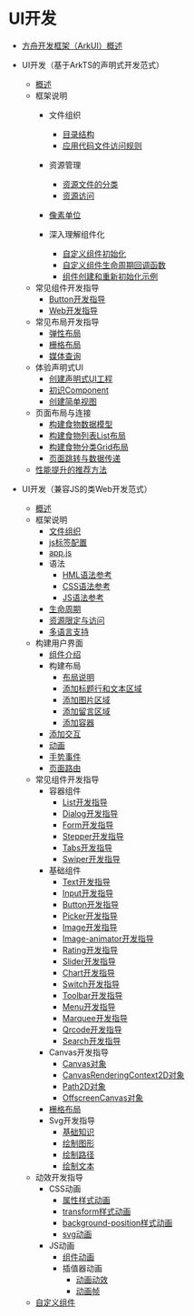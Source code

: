 # UI开发

- [方舟开发框架（ArkUI）概述](arkui-overview.md)
- UI开发（基于ArkTS的声明式开发范式）
  - [概述](ui-ts-overview.md)
  - 框架说明
    - 文件组织
      - [目录结构](ts-framework-directory.md)
      - [应用代码文件访问规则](ts-framework-file-access-rules.md)
    - 资源管理
      - [资源文件的分类](ui-ts-basic-resource-file-categories.md)
      - [资源访问](ts-resource-access.md)
    - [像素单位](ts-pixel-units.md)

    - 深入理解组件化
      - [自定义组件初始化](ts-custom-component-initialization.md)
      - [自定义组件生命周期回调函数](ts-custom-component-lifecycle-callbacks.md)
      - [组件创建和重新初始化示例](ts-component-creation-re-initialization.md)
  - 常见组件开发指导
    - [Button开发指导](ui-ts-basic-components-button.md)
    - [Web开发指导](ui-ts-components-web.md)
  - 常见布局开发指导
    - [弹性布局](ui-ts-layout-flex.md)
    - [栅格布局](ui-ts-layout-grid-container.md)
    - [媒体查询](ui-ts-layout-mediaquery.md)
  - 体验声明式UI
    - [创建声明式UI工程](ui-ts-creating-project.md)
    - [初识Component](ui-ts-components.md)
    - [创建简单视图](ui-ts-creating-simple-page.md)
  - 页面布局与连接
    - [构建食物数据模型](ui-ts-building-data-model.md)
    - [构建食物列表List布局](ui-ts-building-category-list-layout.md)
    - [构建食物分类Grid布局](ui-ts-building-category-grid-layout.md)
    - [页面跳转与数据传递](ui-ts-page-redirection-data-transmission.md)
  - [性能提升的推荐方法](ts-performance-improvement-recommendation.md)

- UI开发（兼容JS的类Web开发范式）
  - [概述](ui-js-overview.md)
  - 框架说明
    - [文件组织](js-framework-file.md)
    - [js标签配置](js-framework-js-tag.md)
    - [app.js](js-framework-js-file.md)
    - 语法
      - [HML语法参考](js-framework-syntax-hml.md)
      - [CSS语法参考](js-framework-syntax-css.md)
      - [JS语法参考](js-framework-syntax-js.md)
    - [生命周期](js-framework-lifecycle.md)
    - [资源限定与访问](js-framework-resource-restriction.md)
    - [多语言支持](js-framework-multiple-languages.md)
  - 构建用户界面
    - [组件介绍](ui-js-building-ui-component.md)
    - 构建布局
      - [布局说明](ui-js-building-ui-layout-intro.md)
      - [添加标题行和文本区域](ui-js-building-ui-layout-text.md)
      - [添加图片区域](ui-js-building-ui-layout-image.md)
      - [添加留言区域](ui-js-building-ui-layout-comment.md)
      - [添加容器](ui-js-building-ui-layout-external-container.md)
    - [添加交互](ui-js-building-ui-interactions.md)
    - [动画](ui-js-building-ui-animation.md)
    - [手势事件](ui-js-building-ui-event.md)
    - [页面路由](ui-js-building-ui-routes.md)
  - 常见组件开发指导
    - 容器组件
      - [List开发指导](ui-js-components-list.md)
      - [Dialog开发指导](ui-js-components-dialog.md)
      - [Form开发指导](ui-js-components-form.md)
      - [Stepper开发指导](ui-js-components-stepper.md)
      - [Tabs开发指导](ui-js-component-tabs.md)
      - [Swiper开发指导](ui-js-components-swiper.md)
    - 基础组件
      - [Text开发指导](ui-js-components-text.md)
      - [Input开发指导](ui-js-components-input.md)
      - [Button开发指导](ui-js-components-button.md)
      - [Picker开发指导](ui-js-components-picker.md)
      - [Image开发指导](ui-js-components-images.md)
      - [Image-animator开发指导](ui-js-components-image-animator.md)
      - [Rating开发指导](ui-js-components-rating.md)
      - [Slider开发指导](ui-js-components-slider.md)
      - [Chart开发指导](ui-js-components-chart.md)
      - [Switch开发指导](ui-js-components-switch.md)
      - [Toolbar开发指导](ui-js-components-toolbar.md)
      - [Menu开发指导](ui-js-components-menu.md)
      - [Marquee开发指导](ui-js-components-marquee.md)
      - [Qrcode开发指导](ui-js-components-qrcode.md)
      - [Search开发指导](ui-js-components-search.md)
    - Canvas开发指导
      - [Canvas对象](ui-js-components-canvas.md)
      - [CanvasRenderingContext2D对象](ui-js-components-canvasrenderingcontext2d.md)
      - [Path2D对象](ui-js-components-path2d.md)
      - [OffscreenCanvas对象](ui-js-components-offscreencanvas.md)
    - [栅格布局](ui-js-components-grid.md)
    - Svg开发指导
      - [基础知识](ui-js-components-svg-overview.md)
      - [绘制图形](ui-js-components-svg-graphics.md)
      - [绘制路径](ui-js-components-svg-path.md)
      - [绘制文本](ui-js-components-svg-text.md)
  - 动效开发指导
    - CSS动画
      - [属性样式动画](ui-js-animate-attribute-style.md)
      - [transform样式动画](ui-js-animate-transform.md)
      - [background-position样式动画](ui-js-animate-background-position-style.md)
      - [svg动画](ui-js-animate-svg.md)
    - JS动画
      - [组件动画](ui-js-animate-component.md)
      - 插值器动画
        - [动画动效](ui-js-animate-dynamic-effects.md)
        - [动画帧](ui-js-animate-frame.md)
  - [自定义组件](ui-js-custom-components.md)